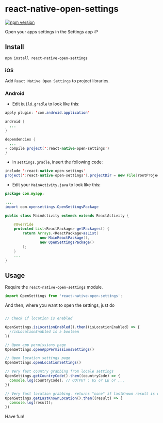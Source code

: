 # react-native-open-settings

[![npm
version](https://badge.fury.io/js/react-native-open-settings@2x.png)](http://badge.fury.io/js/react-native-open-settings)

Open your apps settings in the Settings app :P

## Install
```
npm install react-native-open-settings
```

### iOS
Add `React Native Open Settings` to project libraries.

### Android

- Edit `build.gradle` to look like this:
```java
apply plugin: 'com.android.application'

android {
  ...
}

dependencies {
  ...
+ compile project(':react-native-open-settings')
}
```

- In `settings.gradle`, insert the following code:
```java
include ':react-native-open-settings'
project(':react-native-open-settings').projectDir = new File(rootProject.projectDir, '../node_modules/react-native-open-settings/android')
```

- Edit your `MainActivity.java` to look like this:
```java
package com.myapp;

....
import com.opensettings.OpenSettingsPackage

public class MainActivity extends extends ReactActivity {

    @Override
    protected List<ReactPackage> getPackages() {
        return Arrays.<ReactPackage>asList(
                new MainReactPackage(),
                new OpenSettingsPackage()
        );
    }
    ...
}
```

## Usage

Require the `react-native-open-settings` module.

```javascript
import OpenSettings from 'react-native-open-settings';
```

And then, where you want to open the settings, just do
```javascript

// Check if location is enabled

OpenSettings.isLocationEnabled().then((isLocationEnabled) => {
  //isLocationEnabled is a boolean
})

// Open app permissions page 
OpenSettings.openAppPermissionsSettings()

// Open location settings page 
OpenSettings.openLocationSettings()

// Very fast country grabbing from locale settings
OpenSettings.getCountryCode().then((countryCode) => { 
  console.log(countryCode); // OUTPUT : US or LB or ...
})

// Very fast location grabbing. returns "none" if lastKnown result is null
OpenSettings.getLastKnownLocation().then((result) => { 
  console.log(result); 
})

```

Have fun!
